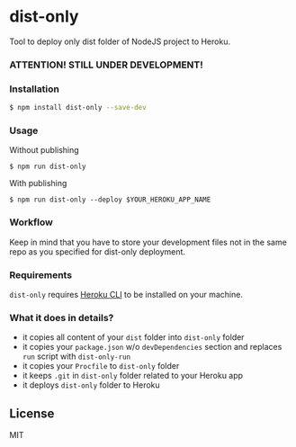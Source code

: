 # dist-only

Tool to deploy only dist folder of NodeJS project to Heroku.

### ATTENTION! STILL UNDER DEVELOPMENT!

### Installation
```sh
$ npm install dist-only --save-dev
```
### Usage
Without publishing
```
$ npm run dist-only
```
With publishing
```
$ npm run dist-only --deploy $YOUR_HEROKU_APP_NAME
```
### Workflow

Keep in mind that you have to store your development files not in the same repo as you specified for dist-only deployment.

### Requirements

`dist-only` requires [Heroku CLI](https://devcenter.heroku.com/articles/heroku-cli) to be installed on your machine.

### What it does in details?

* it copies all content of your `dist` folder into `dist-only` folder
* it copies your `package.json` w/o `devDependencies` section and replaces `run` script with `dist-only-run`
* it copies your `Procfile` to `dist-only` folder
* it keeps `.git` in `dist-only` folder related to your Heroku app
* it deploys `dist-only` folder to Heroku


License
----

MIT
